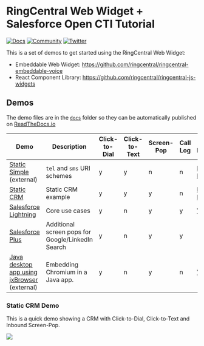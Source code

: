 # RingCentral Web Widget + Salesforce Open CTI Tutorial

[![Docs][docs-readthedocs-img]][docs-readthedocs-url]
[![Community][community-img]][community-url]
[![Twitter][twitter-img]][twitter-url]

 [docs-readthedocs-img]: https://img.shields.io/badge/docs-readthedocs-blue.svg
 [docs-readthedocs-url]: http://ringcentral-web-widget-demos.readthedocs.org/
 [community-img]: https://img.shields.io/badge/community-forums-blue
 [community-url]: https://devcommunity.ringcentral.com/ringcentraldev
 [twitter-img]: https://img.shields.io/twitter/follow/ringcentraldevs.svg?style=social&label=follow
 [twitter-url]: https://twitter.com/RingCentralDevs

This is a set of demos to get started using the RingCentral Web Widget:

* Embeddable Web Widget: https://github.com/ringcentral/ringcentral-embeddable-voice
* React Component Library: https://github.com/ringcentral/ringcentral-js-widgets

## Demos

The demo files are in the [`docs`](docs) folder so they can be automatically published on [ReadTheDocs.io](http://ringcentral-web-widget-demos.readthedocs.io/)

| Demo | Description | Click-to-Dial | Click-to-Text | Screen-Pop | Call Log | Live Demo |
|------|-------------|---------------|---------------|------------|----------|-----------|
| [Static Simple](https://ringcentral.github.io/ringcentral-web-widget/) (external) | `tel` and `sms` URI schemes | y | y | n | n | [Live Demo](https://ringcentral.github.io/ringcentral-embeddable/) |
| [Static CRM](http://ringcentral-web-widget-demos.readthedocs.io/en/latest/static_crm/tutorial/) | Static CRM example | y | y | y | n | [Live Demo](https://ringcentral-tutorials.github.io/ringcentral-embeddable-demos/static_crm/code) |
| [Salesforce Lightning](http://ringcentral-web-widget-demos.readthedocs.io/en/latest/salesforce_lightning/tutorial/) | Core use cases | y | n | y | y | [Video](https://www.youtube.com/watch?v=uXZkYNVaGc0) |
| [Salesforce Plus](http://ringcentral-web-widget-demos.readthedocs.io/en/latest/salesforce_lightning_more/tutorial/) | Additional screen pops for Google/LinkedIn Search | y | n | y | y | |
| [Java desktop app using jxBrowser](https://github.com/tylerlong/jxbrowser-webrtc) (external) | Embedding Chromium in a Java app. | y | n | y | n | [Video](https://www.youtube.com/watch?v=SKpLd20b2OM) |

### Static CRM Demo

This is a quick demo showing a CRM with Click-to-Dial, Click-to-Text and Inbound Screen-Pop.

[![](docs/static_crm/tutorial/static_crm_demo.png)](https://ringcentral-tutorials.github.io/ringcentral-web-widget-demos/static_crm/code/)
